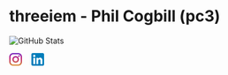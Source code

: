 # threeiem - Phil Cogbill (pc3)

![GitHub Stats](https://github-readme-stats.vercel.app/api?username=threeiem&count_private=true)

[<img src="https://raw.githubusercontent.com/threeiem/threeiem/main/instagram.svg" height="23em" align="center" style="padding-right:13px;" alt="Threeiem on Instagram"/>](https://instagram.com/threeiem)
[<img src="https://raw.githubusercontent.com/threeiem/threeiem/main/linkedin.svg" height="23em" align="center" alt="LinkedIn Profile"/>](https://www.linkedin.com/in/pc3/)
